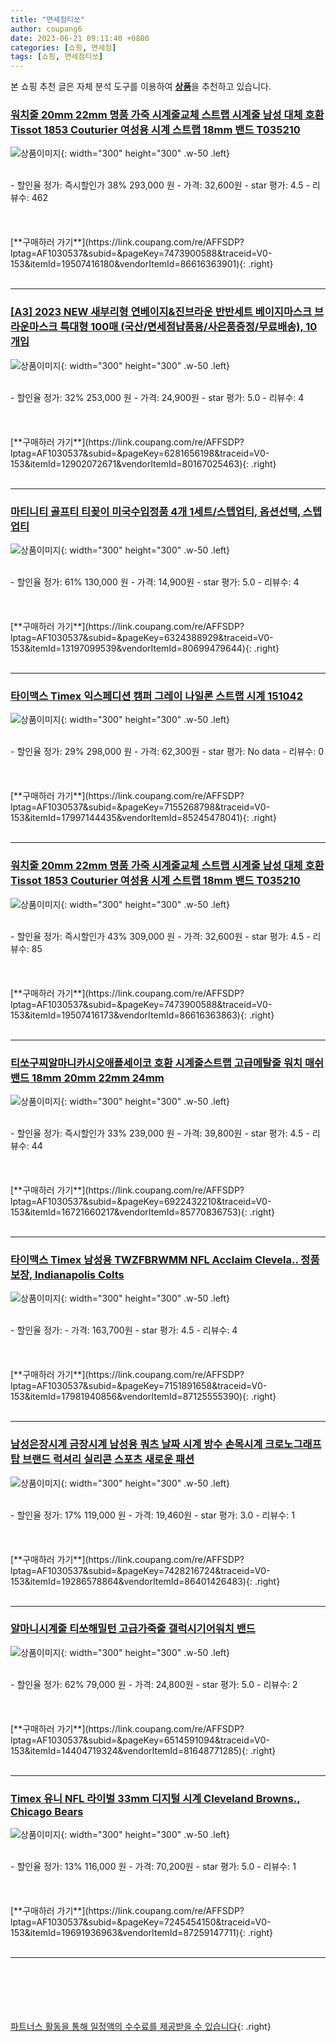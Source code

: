 ```yaml
---
title: "면세점티쏘"
author: coupang6
date: 2023-06-21 09:11:40 +0800
categories: [쇼핑, 면세점]
tags: [쇼핑, 면세점티쏘]
---
```


본 쇼핑 추천 글은 자체 분석 도구를 이용하여 [**상품**](https://link.coupang.com/a/bao1ui)을 추천하고 있습니다.

### [워치줄 20mm 22mm 명품 가죽 시계줄교체 스트랩 시계줄 남성 대체 호환 Tissot 1853 Couturier 여성용 시계 스트랩 18mm 밴드 T035210](https://link.coupang.com/re/AFFSDP?lptag=AF1030537&subid=&pageKey=7473900588&traceid=V0-153&itemId=19507416180&vendorItemId=86616363901)

![상품이미지](https://thumbnail8.coupangcdn.com/thumbnails/remote/230x230ex/image/vendor_inventory/531e/c165ba9b3acd1247a3a258f36dc1c8a4ae0a565105dd88f9fa17985b62bb.jpg){: width="300" height="300" .w-50 .left}


<br>
- 할인율 정가: 즉시할인가 38%  293,000   원
- 가격: 32,600원
- star 평가: 4.5
- 리뷰수: 462
<br>
<br>
<br>
<br>
[**구매하러 가기**](https://link.coupang.com/re/AFFSDP?lptag=AF1030537&subid=&pageKey=7473900588&traceid=V0-153&itemId=19507416180&vendorItemId=86616363901){: .right}
<br>
<br>

---

### [[A3] 2023 NEW 새부리형 연베이지&진브라운 반반세트 베이지마스크 브라운마스크 특대형 100매 (국산/면세점납품용/사은품증정/무료배송), 10개입](https://link.coupang.com/re/AFFSDP?lptag=AF1030537&subid=&pageKey=6281656198&traceid=V0-153&itemId=12902072671&vendorItemId=80167025463)

![상품이미지](https://thumbnail8.coupangcdn.com/thumbnails/remote/230x230ex/image/vendor_inventory/58a6/823bd42aab26cd0a5d99e9320d8acb3d13aa0fa271f48aa274b1fe3259fa.jpg){: width="300" height="300" .w-50 .left}


<br>
- 할인율 정가: 32%  253,000   원
- 가격: 24,900원
- star 평가: 5.0
- 리뷰수: 4
<br>
<br>
<br>
<br>
[**구매하러 가기**](https://link.coupang.com/re/AFFSDP?lptag=AF1030537&subid=&pageKey=6281656198&traceid=V0-153&itemId=12902072671&vendorItemId=80167025463){: .right}
<br>
<br>

---

### [마티니티 골프티 티꽂이 미국수입정품 4개 1세트/스텝업티, 옵션선택, 스텝업티](https://link.coupang.com/re/AFFSDP?lptag=AF1030537&subid=&pageKey=6324388929&traceid=V0-153&itemId=13197099539&vendorItemId=80699479644)

![상품이미지](https://thumbnail8.coupangcdn.com/thumbnails/remote/230x230ex/image/vendor_inventory/859f/033dce53107002757327e6d1f6f3bc615186aaae4423eda85ca61015d5a2.jpg){: width="300" height="300" .w-50 .left}


<br>
- 할인율 정가: 61%  130,000   원
- 가격: 14,900원
- star 평가: 5.0
- 리뷰수: 4
<br>
<br>
<br>
<br>
[**구매하러 가기**](https://link.coupang.com/re/AFFSDP?lptag=AF1030537&subid=&pageKey=6324388929&traceid=V0-153&itemId=13197099539&vendorItemId=80699479644){: .right}
<br>
<br>

---

### [타이맥스 Timex 익스페디션 캠퍼 그레이 나일론 스트랩 시계 151042](https://link.coupang.com/re/AFFSDP?lptag=AF1030537&subid=&pageKey=7155268798&traceid=V0-153&itemId=17997144435&vendorItemId=85245478041)

![상품이미지](https://thumbnail8.coupangcdn.com/thumbnails/remote/230x230ex/image/vendor_inventory/d40d/f675ebb2e631de9554b05dc65baa6890e45b73aa3942a6096999f28bfb82.jpg){: width="300" height="300" .w-50 .left}


<br>
- 할인율 정가: 29%  298,000   원
- 가격: 62,300원
- star 평가: No data
- 리뷰수: 0
<br>
<br>
<br>
<br>
[**구매하러 가기**](https://link.coupang.com/re/AFFSDP?lptag=AF1030537&subid=&pageKey=7155268798&traceid=V0-153&itemId=17997144435&vendorItemId=85245478041){: .right}
<br>
<br>

---

### [워치줄 20mm 22mm 명품 가죽 시계줄교체 스트랩 시계줄 남성 대체 호환 Tissot 1853 Couturier 여성용 시계 스트랩 18mm 밴드 T035210](https://link.coupang.com/re/AFFSDP?lptag=AF1030537&subid=&pageKey=7473900588&traceid=V0-153&itemId=19507416173&vendorItemId=86616363863)

![상품이미지](https://thumbnail9.coupangcdn.com/thumbnails/remote/230x230ex/image/vendor_inventory/97b9/73d0d6c351877b461d6e9549df4b598569bed47c3451dafdceb429d1d36d.jpg){: width="300" height="300" .w-50 .left}


<br>
- 할인율 정가: 즉시할인가 43%  309,000   원
- 가격: 32,600원
- star 평가: 4.5
- 리뷰수: 85
<br>
<br>
<br>
<br>
[**구매하러 가기**](https://link.coupang.com/re/AFFSDP?lptag=AF1030537&subid=&pageKey=7473900588&traceid=V0-153&itemId=19507416173&vendorItemId=86616363863){: .right}
<br>
<br>

---

### [티쏘구찌알마니카시오애플세이코 호환 시계줄스트랩 고급메탈줄 워치 매쉬 밴드 18mm 20mm 22mm 24mm](https://link.coupang.com/re/AFFSDP?lptag=AF1030537&subid=&pageKey=6922432210&traceid=V0-153&itemId=16721660217&vendorItemId=85770836753)

![상품이미지](https://thumbnail6.coupangcdn.com/thumbnails/remote/230x230ex/image/vendor_inventory/1170/0373d5b4416a42a881ce6e77caa91da468bf4cdc75ee339af1a49ddfacb7.jpg){: width="300" height="300" .w-50 .left}


<br>
- 할인율 정가: 즉시할인가 33%  239,000   원
- 가격: 39,800원
- star 평가: 4.5
- 리뷰수: 44
<br>
<br>
<br>
<br>
[**구매하러 가기**](https://link.coupang.com/re/AFFSDP?lptag=AF1030537&subid=&pageKey=6922432210&traceid=V0-153&itemId=16721660217&vendorItemId=85770836753){: .right}
<br>
<br>

---

### [타이맥스 Timex 남성용 TWZFBRWMM NFL Acclaim Clevela.. 정품보장, Indianapolis Colts](https://link.coupang.com/re/AFFSDP?lptag=AF1030537&subid=&pageKey=7151891658&traceid=V0-153&itemId=17981940856&vendorItemId=87125555390)

![상품이미지](https://thumbnail10.coupangcdn.com/thumbnails/remote/230x230ex/image/vendor_inventory/17ce/495fa794aff5c742c97807b24b047afdb66af599bba2aabf432119be3a51.jpg){: width="300" height="300" .w-50 .left}


<br>
- 할인율 정가: 
- 가격: 163,700원
- star 평가: 4.5
- 리뷰수: 4
<br>
<br>
<br>
<br>
[**구매하러 가기**](https://link.coupang.com/re/AFFSDP?lptag=AF1030537&subid=&pageKey=7151891658&traceid=V0-153&itemId=17981940856&vendorItemId=87125555390){: .right}
<br>
<br>

---

### [남성은장시계 금장시계 남성용 쿼츠 날짜 시계 방수 손목시계 크로노그래프 탑 브랜드 럭셔리 실리콘 스포츠 새로운 패션](https://link.coupang.com/re/AFFSDP?lptag=AF1030537&subid=&pageKey=7428216724&traceid=V0-153&itemId=19286578864&vendorItemId=86401426483)

![상품이미지](https://thumbnail6.coupangcdn.com/thumbnails/remote/230x230ex/image/vendor_inventory/3327/5067fe071ab68548d5eb5c441b563be8391ff0a5cb7fefd5bca6950764a4.jpg){: width="300" height="300" .w-50 .left}


<br>
- 할인율 정가: 17%  119,000   원
- 가격: 19,460원
- star 평가: 3.0
- 리뷰수: 1
<br>
<br>
<br>
<br>
[**구매하러 가기**](https://link.coupang.com/re/AFFSDP?lptag=AF1030537&subid=&pageKey=7428216724&traceid=V0-153&itemId=19286578864&vendorItemId=86401426483){: .right}
<br>
<br>

---

### [알마니시계줄 티쏘해밀턴 고급가죽줄 갤럭시기어워치 밴드](https://link.coupang.com/re/AFFSDP?lptag=AF1030537&subid=&pageKey=6514591094&traceid=V0-153&itemId=14404719324&vendorItemId=81648771285)

![상품이미지](https://thumbnail6.coupangcdn.com/thumbnails/remote/230x230ex/image/vendor_inventory/6c34/2f71ae60c36519086a9992144cf799d5e2f5664c98ba558baa0fb8423d19.jpg){: width="300" height="300" .w-50 .left}


<br>
- 할인율 정가: 62%  79,000   원
- 가격: 24,800원
- star 평가: 5.0
- 리뷰수: 2
<br>
<br>
<br>
<br>
[**구매하러 가기**](https://link.coupang.com/re/AFFSDP?lptag=AF1030537&subid=&pageKey=6514591094&traceid=V0-153&itemId=14404719324&vendorItemId=81648771285){: .right}
<br>
<br>

---

### [Timex 유니 NFL 라이벌 33mm 디지털 시계 Cleveland Browns., Chicago Bears](https://link.coupang.com/re/AFFSDP?lptag=AF1030537&subid=&pageKey=7245454150&traceid=V0-153&itemId=19691936963&vendorItemId=87259147711)

![상품이미지](https://thumbnail8.coupangcdn.com/thumbnails/remote/230x230ex/image/vendor_inventory/9ea9/501042dc8242067023ad27849cd004be7dab63d713ed78e1a2d0e67f6a1b.jpg){: width="300" height="300" .w-50 .left}


<br>
- 할인율 정가: 13%  116,000   원
- 가격: 70,200원
- star 평가: 5.0
- 리뷰수: 1
<br>
<br>
<br>
<br>
[**구매하러 가기**](https://link.coupang.com/re/AFFSDP?lptag=AF1030537&subid=&pageKey=7245454150&traceid=V0-153&itemId=19691936963&vendorItemId=87259147711){: .right}
<br>
<br>

---
<br><br><br><br><br> [파트너스 활동을 통해 일정액의 수수료를 제공받을 수 있습니다](https://link.coupang.com/a/bao1ui){: .right}